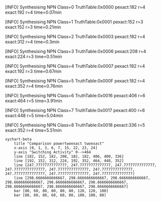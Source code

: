 [INFO] Synthesising NPN Class=0 TruthTable:0x0000 pexact:182 r=4 exact:192 r=4 time=0.07min 

[INFO] Synthesising NPN Class=1 TruthTable:0x0001 pexact:152 r=3 exact:152 r=3 time=0.21min 

[INFO] Synthesising NPN Class=2 TruthTable:0x0003 pexact:182 r=4 exact:312 r=4 time=0.3min 

[INFO] Synthesising NPN Class=3 TruthTable:0x0006 pexact:208 r=4 exact:224 r=3 time=0.51min 

[INFO] Synthesising NPN Class=4 TruthTable:0x0007 pexact:182 r=4 exact:192 r=3 time=0.67min 

[INFO] Synthesising NPN Class=5 TruthTable:0x000F pexact:182 r=4 exact:352 r=4 time=0.76min 

[INFO] Synthesising NPN Class=6 TruthTable:0x0016 pexact:406 r=6 exact:464 r=5 time=3.91min 

[INFO] Synthesising NPN Class=7 TruthTable:0x0017 pexact:400 r=6 exact:448 r=5 time=5.04min 

[INFO] Synthesising NPN Class=8 TruthTable:0x0018 pexact:336 r=5 exact:352 r=4 time=5.51min 

```mermaid
xychart-beta
    title "Comparison powertwoexact twoexact"
    x-axis [0, 1, 3, 6, 7, 15, 22, 23, 24]
    y-axis "Switching Activity" 0-->464
    line [182, 152, 182, 208, 182, 182, 406, 400, 336]
    line [192, 152, 312, 224, 192, 352, 464, 448, 352]
    line [247.77777777777777, 247.77777777777777, 247.77777777777777, 247.77777777777777, 247.77777777777777, 247.77777777777777, 247.77777777777777, 247.77777777777777, 247.77777777777777]
    line [298.6666666666667, 298.6666666666667, 298.6666666666667, 298.6666666666667, 298.6666666666667, 298.6666666666667, 298.6666666666667, 298.6666666666667, 298.6666666666667]
    bar [80, 60, 80, 80, 80, 80, 120, 120, 100]
    bar [80, 60, 80, 60, 60, 80, 100, 100, 80]
```

